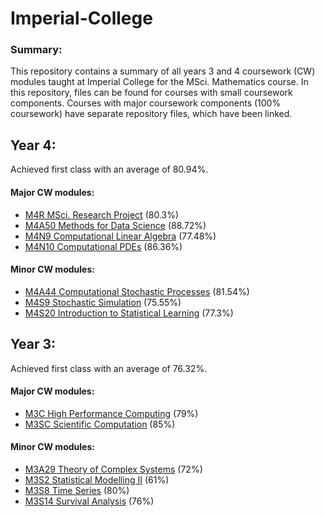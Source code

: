 # Imperial-College

### Summary:

This repository contains a summary of all years 3 and 4 coursework (CW) modules taught at Imperial College for the MSci. Mathematics course. In this repository, files can be found for courses with small coursework components. Courses with major coursework components (100% coursework) have separate repository files, which have been linked.

## Year 4:
Achieved first class with an average of 80.94%.

#### Major CW modules:
- [M4R MSci. Research Project](https://github.com/tudortrita/M4R) (80.3%)
- [M4A50 Methods for Data Science](https://github.com/tudortrita/M4A50-Methods-for-Data-Science) (88.72%)
- [M4N9 Computational Linear Algebra](https://github.com/tudortrita/M4N9-Computational-Linear-Algebra) (77.48%)
- [M4N10 Computational PDEs](https://github.com/tudortrita/M4N10-Computational-PDEs) (86.36%)

#### Minor CW modules:
- [M4A44 Computational Stochastic Processes](https://github.com/tudortrita/Imperial-College/tree/master/M4A44-Computational-Stochastic-Processes) (81.54%)
- [M4S9 Stochastic Simulation](https://github.com/tudortrita/Imperial-College/tree/master/M4S9-Stochastic-Simulation) (75.55%)
- [M4S20 Introduction to Statistical Learning](https://github.com/tudortrita/Imperial-College/tree/master/M4S20-Intro-to-Statistical-Learning) (77.3%)

## Year 3:
Achieved first class with an average of 76.32%.

#### Major CW modules:
- [M3C High Performance Computing](https://github.com/tudortrita/M3C-High-Performance-Computing) (79%)
- [M3SC Scientific Computation](https://github.com/tudortrita/M3SC-Scientific-Computing) (85%)

#### Minor CW modules:
- [M3A29 Theory of Complex Systems](https://github.com/tudortrita/Imperial-College/tree/master/M3A29-Theory-of-Complex-Systems) (72%)
- [M3S2 Statistical Modelling II](https://github.com/tudortrita/Imperial-College/tree/master/M3S2-Statistical-Modelling-II) (61%)
- [M3S8 Time Series](https://github.com/tudortrita/Imperial-College/tree/master/M3S8-Time-Series) (80%)
- [M3S14 Survival Analysis](https://github.com/tudortrita/Imperial-College/tree/master/M3S14-Survival-Analysis) (76%)
